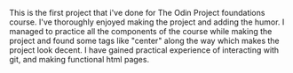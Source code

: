 This is the first project that i've done for The Odin Project foundations course. I've thoroughly enjoyed making the project and adding the humor. I managed to practice all the components of the course while making the project and found some tags like "center" along the way which makes the project look decent. I have gained practical experience of interacting with git, and making functional html pages. 
